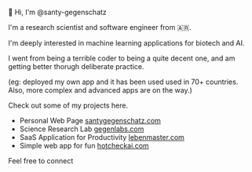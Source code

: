 👋 Hi, I'm @santy-gegenschatz

I'm a research scientist and software engineer from 🇦🇷.

I'm deeply interested in machine learning applications for biotech and AI.

I went from being a terrible coder to being a quite decent one, and am getting better thorugh deliberate practice.

(eg: deployed my own app and it has been used used in 70+ countries. Also, more complex and advanced apps are on the way.)

Check out some of my projects here.
- Personal Web Page [santygegenschatz.com](https://santygegenschatz.com)
- Science Research Lab [gegenlabs.com](https://www.gegenlabs.com/)
- SaaS Application for Productivity [lebenmaster.com](https://www.lebenmaster.com)
- Simple web app for fun [hotcheckai.com](https://hotcheckai.com)

Feel free to connect
